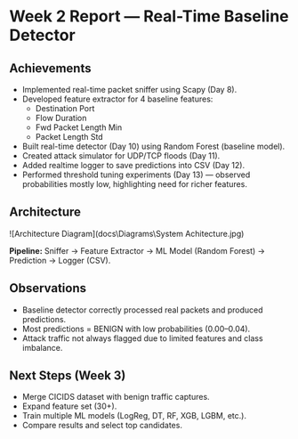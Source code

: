 # Week 2 Report — Real-Time Baseline Detector

## Achievements
- Implemented real-time packet sniffer using Scapy (Day 8).
- Developed feature extractor for 4 baseline features:
  - Destination Port
  - Flow Duration
  - Fwd Packet Length Min
  - Packet Length Std
- Built real-time detector (Day 10) using Random Forest (baseline model).
- Created attack simulator for UDP/TCP floods (Day 11).
- Added realtime logger to save predictions into CSV (Day 12).
- Performed threshold tuning experiments (Day 13) — observed probabilities mostly low, highlighting need for richer features.

## Architecture
![Architecture Diagram](docs\Diagrams\System Achitecture.jpg)

**Pipeline:**
Sniffer → Feature Extractor → ML Model (Random Forest) → Prediction → Logger (CSV).

## Observations
- Baseline detector correctly processed real packets and produced predictions.
- Most predictions = BENIGN with low probabilities (0.00–0.04).
- Attack traffic not always flagged due to limited features and class imbalance.

## Next Steps (Week 3)
- Merge CICIDS dataset with benign traffic captures.
- Expand feature set (30+).
- Train multiple ML models (LogReg, DT, RF, XGB, LGBM, etc.).
- Compare results and select top candidates.
